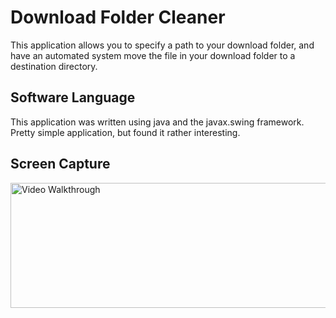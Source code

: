 # Download Folder Cleaner
This application allows you to specify a path to your download folder, and have an automated system move the file in your download folder to a destination directory. 

## Software Language
This application was written using java and the javax.swing framework. Pretty simple application, but found it rather interesting. 

## Screen Capture
<img src='http://i.imgur.com/WbvTmTp.gif' title='Video Walkthrough' width='400px' style='width: 800px; height: 200px;' a    lt='Video Walkthrough' />

